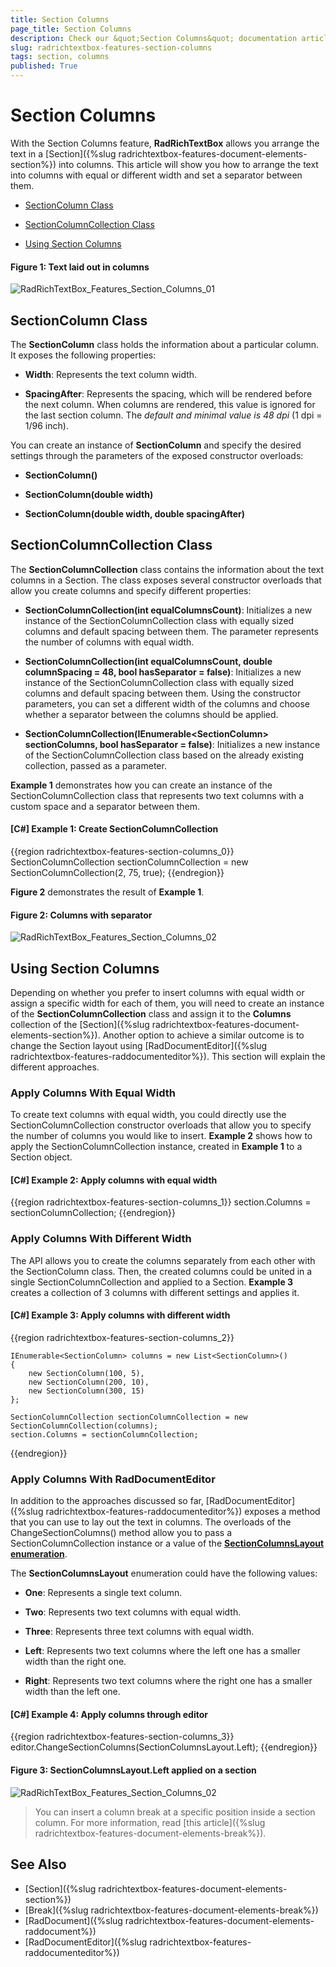```yaml
---
title: Section Columns
page_title: Section Columns
description: Check our &quot;Section Columns&quot; documentation article for the RadRichTextBox WPF control.
slug: radrichtextbox-features-section-columns
tags: section, columns
published: True
---
```


# Section Columns

With the Section Columns feature, **RadRichTextBox** allows you arrange the text in a [Section]({%slug radrichtextbox-features-document-elements-section%}) into columns. This article will show you how to arrange the text into columns with equal or different width and set a separator between them.

* [SectionColumn Class](#sectioncolumn-class)

* [SectionColumnCollection Class](#sectioncolumncollection-class)

* [Using Section Columns](#using-section-columns)

#### __Figure 1: Text laid out in columns__
![RadRichTextBox_Features_Section_Columns_01](images/RadRichTextBox_Features_Section_Columns_01.png)

## SectionColumn Class

The **SectionColumn** class holds the information about a particular column. It exposes the following properties:

* **Width**: Represents the text column width.

* **SpacingAfter**: Represents the spacing, which will be rendered before the next column. When columns are rendered, this value is ignored for the last section column. The *default and minimal value is 48 dpi* (1 dpi = 1/96 inch).

You can create an instance of **SectionColumn** and specify the desired settings through the parameters of the exposed constructor overloads:


* **SectionColumn()**

* **SectionColumn(double width)**

* **SectionColumn(double width, double spacingAfter)**


## SectionColumnCollection Class

The **SectionColumnCollection** class contains the information about the text columns in a Section. The class exposes several constructor overloads that allow you create columns and specify different properties:

 
* **SectionColumnCollection(int equalColumnsCount)**: Initializes a new instance of the SectionColumnCollection class with equally sized columns and default spacing between them. The parameter represents the number of columns with equal width.


* **SectionColumnCollection(int equalColumnsCount, double columnSpacing = 48, bool hasSeparator = false)**: Initializes a new instance of the SectionColumnCollection class with equally sized columns and default spacing between them. Using the constructor parameters, you can set a different width of the columns and choose whether a separator between the columns should be applied. 

* **SectionColumnCollection(IEnumerable&lt;SectionColumn&gt; sectionColumns, bool hasSeparator = false)**: Initializes a new instance of the SectionColumnCollection class based on the already existing collection, passed as a parameter.


**Example 1** demonstrates how you can create an instance of the SectionColumnCollection class that represents two text columns with a custom space and a separator between them.

#### **[C#] Example 1: Create SectionColumnCollection**
{{region radrichtextbox-features-section-columns_0}}
	SectionColumnCollection sectionColumnCollection = new SectionColumnCollection(2, 75, true);
{{endregion}}


__Figure 2__ demonstrates the result of __Example 1__.

#### __Figure 2: Columns with separator__
![RadRichTextBox_Features_Section_Columns_02](images/RadRichTextBox_Features_Section_Columns_02.png)


## Using Section Columns

Depending on whether you prefer to insert columns with equal width or assign a specific width for each of them, you will need to create an instance of the **SectionColumnCollection** class and assign it to the **Columns** collection of the [Section]({%slug radrichtextbox-features-document-elements-section%}). Another option to achieve a similar outcome is to change the Section layout using [RadDocumentEditor]({%slug radrichtextbox-features-raddocumenteditor%}). This section will explain the different approaches.

### Apply Columns With Equal Width

To create text columns with equal width, you could directly use the SectionColumnCollection constructor overloads that allow you to specify the number of columns you would like to insert. **Example 2** shows how to apply the SectionColumnCollection instance, created in **Example 1** to a Section object.

#### **[C#] Example 2: Apply columns with equal width**
{{region radrichtextbox-features-section-columns_1}}
	section.Columns = sectionColumnCollection;
{{endregion}}


### Apply Columns With Different Width

The API allows you to create the columns separately from each other with the SectionColumn class. Then, the created columns could be united in a single SectionColumnCollection and applied to a Section. **Example 3** creates a collection of 3 columns with different settings and applies it.

#### **[C#] Example 3: Apply columns with different width**
{{region radrichtextbox-features-section-columns_2}}

	IEnumerable<SectionColumn> columns = new List<SectionColumn>()
	{
	    new SectionColumn(100, 5),
	    new SectionColumn(200, 10),
	    new SectionColumn(300, 15)
	};
	
	SectionColumnCollection sectionColumnCollection = new SectionColumnCollection(columns);
	section.Columns = sectionColumnCollection;
{{endregion}}

### Apply Columns With RadDocumentEditor

In addition to the approaches discussed so far, [RadDocumentEditor]({%slug radrichtextbox-features-raddocumenteditor%}) exposes a method that you can use to lay out the text in columns. The overloads of the ChangeSectionColumns() method allow you to pass a SectionColumnCollection instance or a value of the [**SectionColumnsLayout enumeration**](https://docs.telerik.com/devtools/wpf/api/telerik.windows.documents.model.sectioncolumnslayout).

The **SectionColumnsLayout** enumeration could have the following values:

* **One**: Represents a single text column.

* **Two**: Represents two text columns with equal width.

* **Three**: Represents three text columns with equal width.

* **Left**: Represents two text columns where the left one has a smaller width than the right one.

* **Right**: Represents two text columns where the right one has a smaller width than the left one.

#### **[C#] Example 4: Apply columns through editor**
{{region radrichtextbox-features-section-columns_3}}
	editor.ChangeSectionColumns(SectionColumnsLayout.Left);
{{endregion}}


#### __Figure 3: SectionColumnsLayout.Left applied on a section__
![RadRichTextBox_Features_Section_Columns_02](images/RadRichTextBox_Features_Section_Columns_03.png)

>You can insert a column break at a specific position inside a section column. For more information, read [this article]({%slug radrichtextbox-features-document-elements-break%}).

## See Also

* [Section]({%slug radrichtextbox-features-document-elements-section%})
* [Break]({%slug radrichtextbox-features-document-elements-break%})
* [RadDocument]({%slug radrichtextbox-features-document-elements-raddocument%})
* [RadDocumentEditor]({%slug radrichtextbox-features-raddocumenteditor%})
